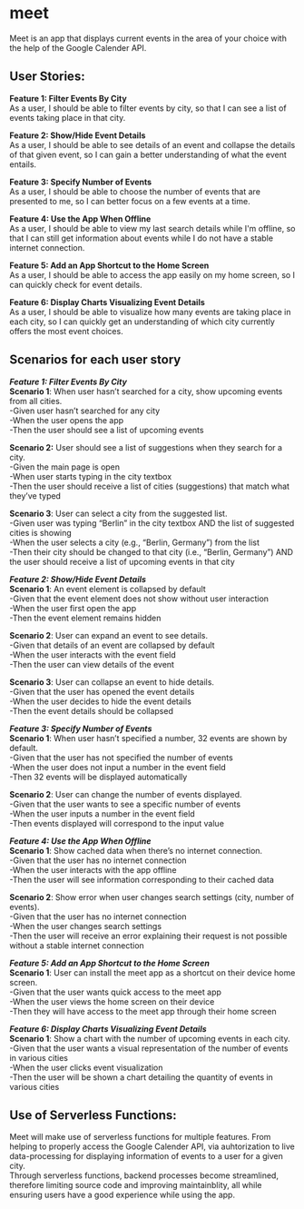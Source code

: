# meet
Meet is an app that displays current events in the area of your choice with the help of the Google Calender API.



## User Stories: ##
**Feature 1: Filter Events By City**  
As a user, I should be able to filter events by city, so that I can see a list of events taking place in that city.  

**Feature 2: Show/Hide Event Details**  
As a user, I should be able to see details of an event and collapse the details of that given event, so I can gain a better understanding of what the event entails.  

**Feature 3: Specify Number of Events**   
As a user, I should be able to choose the number of events that are presented to me, so I can better focus on a few events at a time.  

**Feature 4: Use the App When Offline**  
As a user, I should be able to view my last search details while I'm offline, so that I can still get information about events while I do not have a stable internet connection.  

**Feature 5: Add an App Shortcut to the Home Screen**   
As a user, I should be able to access the app easily on my home screen, so I can quickly check for event details.    

**Feature 6: Display Charts Visualizing Event Details**   
As a user, I should be able to visualize how many events are taking place in each city, so I can quickly get an understanding of which city currently offers the most event choices.   



## Scenarios for each user story ##  
***Feature 1: Filter Events By City***   
**Scenario 1**: When user hasn’t searched for a city, show upcoming events from all cities.  
-Given user hasn’t searched for any city   
-When the user opens the app    
-Then the user should see a list of upcoming events    

**Scenario 2:** User should see a list of suggestions when they search for a city.  
-Given the main page is open  
-When user starts typing in the city textbox  
-Then the user should receive a list of cities (suggestions) that match what they’ve typed  

**Scenario 3**: User can select a city from the suggested list.   
-Given user was typing “Berlin” in the city textbox AND the list of suggested cities is showing  
-When the user selects a city (e.g., “Berlin, Germany”) from the list  
-Then their city should be changed to that city (i.e., “Berlin, Germany”) AND the user should receive a list of upcoming events in that city  


***Feature 2: Show/Hide Event Details***    
**Scenario 1**: An event element is collapsed by default  
-Given that the event element does not show without user  interaction  
-When the user first open the app  
-Then the event element remains hidden  

**Scenario 2**: User can expand an event to see details.  
-Given that details of an event are collapsed by default  
-When the user interacts with the event field    
-Then the user can view details of the event   

**Scenario 3**: User can collapse an event to hide details.  
-Given that the user has opened the event details  
-When the user decides to hide the event details  
-Then the event details should be collapsed     


***Feature 3: Specify Number of Events***  
**Scenario 1**: When user hasn’t specified a number, 32 events are shown by default.   
-Given that the user has not specified the number of events  
-When the user does not input a number in the event field  
-Then 32 events will be displayed automatically   

**Scenario 2**: User can change the number of events displayed.   
-Given that the user wants to see a specific number of events  
-When the user inputs a number in the event field  
-Then events displayed will correspond to the input value  


***Feature 4: Use the App When Offline***  
**Scenario 1**: Show cached data when there’s no internet connection.  
-Given that the user has  no internet connection  
-When the user interacts with the app offline  
-Then the user will see information corresponding to their cached data  

**Scenario 2**: Show error when user changes search settings (city, number of events).  
-Given that the user has no internet connection  
-When the user changes search settings  
-Then the user will receive an error explaining their request is not possible without a stable internet connection    


***Feature 5: Add an App Shortcut to the Home Screen***   
**Scenario 1**: User can install the meet app as a shortcut on their device home screen.  
-Given that the user wants quick access to the meet app  
-When the user views the home screen on their device  
-Then they will have access to the meet app through their home screen   

***Feature 6: Display Charts Visualizing Event Details***  
**Scenario 1**: Show a chart with the number of upcoming events in each city.  
-Given that the user wants a visual representation of the number of events in various cities  
-When the user clicks event visualization  
-Then the user will be shown a chart detailing the quantity of events in various cities   

## Use of Serverless Functions: ##
  Meet will make use of serverless functions for multiple features. From helping to properly access the Google Calender API, via auhtorization to live data-processing for displaying information of events to a user for a given city.  
Through serverless functions, backend processes become streamlined, therefore limiting source code and improving maintainblity, all while ensuring users have a good experience while using the app. 
